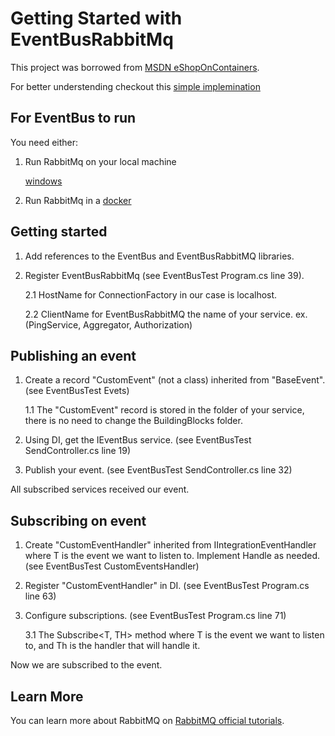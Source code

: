 # Getting Started with EventBusRabbitMq

This project was borrowed from [MSDN eShopOnContainers](https://github.com/dotnet-architecture/eShopOnContainers).

For better understending checkout this [simple implemination](https://github.com/Batiskaaaf/EventBusRabbitMQ/tree/main/Tests/EventBusTestProj)

## For EventBus to run

You need either: 

1. Run RabbitMq on your local machine

    [windows](https://community.chocolatey.org/packages/rabbitmq)

2. Run RabbitMq in a [docker](https://hub.docker.com/_/rabbitmq)

## Getting started

1. Add references to the EventBus and EventBusRabbitMQ libraries.

1. Register EventBusRabbitMq (see EventBusTest Program.cs line 39).

    2.1 HostName for ConnectionFactory in our case is localhost.
    
    2.2 ClientName for EventBusRabbitMQ the name of your service.
        ex. (PingService, Aggregator, Authorization)

## Publishing an event

1. Create a record "CustomEvent" (not a class) inherited from "BaseEvent". (see  EventBusTest Evets)

    1.1 The "CustomEvent" record is stored in the folder of your service, there is no need to change the BuildingBlocks folder.

2. Using DI, get the IEventBus service. (see EventBusTest SendController.cs line 19)

3. Publish your event. (see EventBusTest SendController.cs line 32)

All subscribed services received our event.

## Subscribing on event

1. Create "CustomEventHandler<T>" inherited from IIntegrationEventHandler<T>
    where T is the event we want to listen to. Implement Handle as needed. (see EventBusTest CustomEventsHandler)

2. Register "CustomEventHandler" in DI. (see EventBusTest Program.cs line 63)

3. Configure subscriptions. (see EventBusTest Program.cs line 71)

    3.1 The Subscribe<T, TH> method where T is the event we want to listen to, and Th is the handler that will handle it.

Now we are subscribed to the event.

## Learn More

You can learn more about RabbitMQ on [RabbitMQ official tutorials](https://www.rabbitmq.com/getstarted.html).
